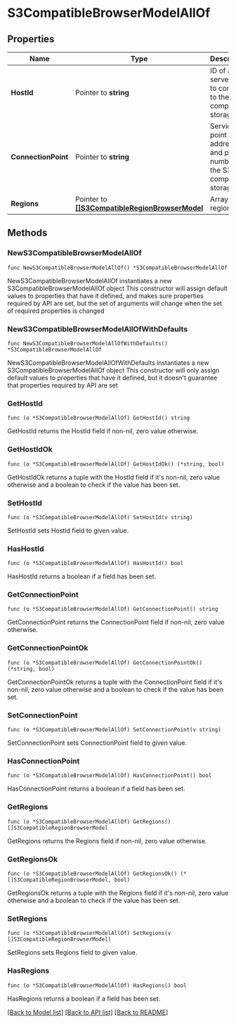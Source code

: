 # S3CompatibleBrowserModelAllOf

## Properties

Name | Type | Description | Notes
------------ | ------------- | ------------- | -------------
**HostId** | Pointer to **string** | ID of a server used to connect to the S3 compatible storage. | [optional] 
**ConnectionPoint** | Pointer to **string** | Service point address and port number of the S3 compatible storage. | [optional] 
**Regions** | Pointer to [**[]S3CompatibleRegionBrowserModel**](S3CompatibleRegionBrowserModel.md) | Array of regions. | [optional] 

## Methods

### NewS3CompatibleBrowserModelAllOf

`func NewS3CompatibleBrowserModelAllOf() *S3CompatibleBrowserModelAllOf`

NewS3CompatibleBrowserModelAllOf instantiates a new S3CompatibleBrowserModelAllOf object
This constructor will assign default values to properties that have it defined,
and makes sure properties required by API are set, but the set of arguments
will change when the set of required properties is changed

### NewS3CompatibleBrowserModelAllOfWithDefaults

`func NewS3CompatibleBrowserModelAllOfWithDefaults() *S3CompatibleBrowserModelAllOf`

NewS3CompatibleBrowserModelAllOfWithDefaults instantiates a new S3CompatibleBrowserModelAllOf object
This constructor will only assign default values to properties that have it defined,
but it doesn't guarantee that properties required by API are set

### GetHostId

`func (o *S3CompatibleBrowserModelAllOf) GetHostId() string`

GetHostId returns the HostId field if non-nil, zero value otherwise.

### GetHostIdOk

`func (o *S3CompatibleBrowserModelAllOf) GetHostIdOk() (*string, bool)`

GetHostIdOk returns a tuple with the HostId field if it's non-nil, zero value otherwise
and a boolean to check if the value has been set.

### SetHostId

`func (o *S3CompatibleBrowserModelAllOf) SetHostId(v string)`

SetHostId sets HostId field to given value.

### HasHostId

`func (o *S3CompatibleBrowserModelAllOf) HasHostId() bool`

HasHostId returns a boolean if a field has been set.

### GetConnectionPoint

`func (o *S3CompatibleBrowserModelAllOf) GetConnectionPoint() string`

GetConnectionPoint returns the ConnectionPoint field if non-nil, zero value otherwise.

### GetConnectionPointOk

`func (o *S3CompatibleBrowserModelAllOf) GetConnectionPointOk() (*string, bool)`

GetConnectionPointOk returns a tuple with the ConnectionPoint field if it's non-nil, zero value otherwise
and a boolean to check if the value has been set.

### SetConnectionPoint

`func (o *S3CompatibleBrowserModelAllOf) SetConnectionPoint(v string)`

SetConnectionPoint sets ConnectionPoint field to given value.

### HasConnectionPoint

`func (o *S3CompatibleBrowserModelAllOf) HasConnectionPoint() bool`

HasConnectionPoint returns a boolean if a field has been set.

### GetRegions

`func (o *S3CompatibleBrowserModelAllOf) GetRegions() []S3CompatibleRegionBrowserModel`

GetRegions returns the Regions field if non-nil, zero value otherwise.

### GetRegionsOk

`func (o *S3CompatibleBrowserModelAllOf) GetRegionsOk() (*[]S3CompatibleRegionBrowserModel, bool)`

GetRegionsOk returns a tuple with the Regions field if it's non-nil, zero value otherwise
and a boolean to check if the value has been set.

### SetRegions

`func (o *S3CompatibleBrowserModelAllOf) SetRegions(v []S3CompatibleRegionBrowserModel)`

SetRegions sets Regions field to given value.

### HasRegions

`func (o *S3CompatibleBrowserModelAllOf) HasRegions() bool`

HasRegions returns a boolean if a field has been set.


[[Back to Model list]](../README.md#documentation-for-models) [[Back to API list]](../README.md#documentation-for-api-endpoints) [[Back to README]](../README.md)


